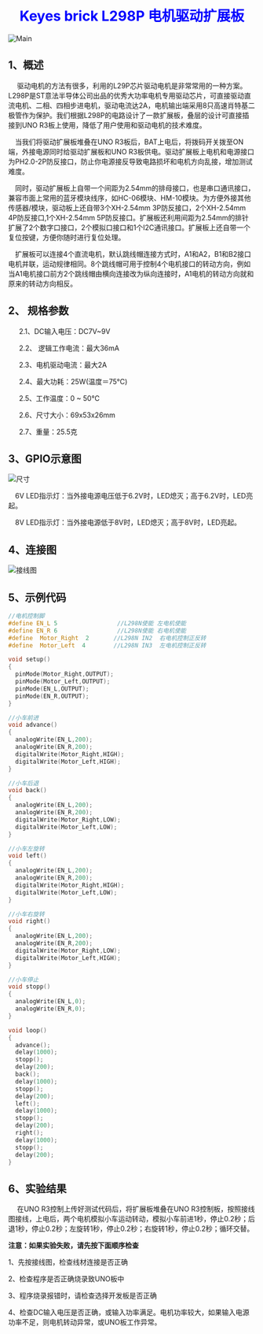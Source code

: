 #  <center> <font color=blue> **Keyes brick L298P 电机驱动扩展板** </font> </center>

![Main](./media/KE0163.png)

## 1、概述

&ensp;&ensp; 驱动电机的方法有很多，利用的L29P芯片驱动电机是非常常用的一种方案。 L298P是ST意法半导体公司出品的优秀大功率电机专用驱动芯片，可直接驱动直流电机、二相、四相步进电机，驱动电流达2A，电机输出端采用8只高速肖特基二极管作为保护。我们根据L298P的电路设计了一款扩展板，叠层的设计可直接插接到UNO R3板上使用，降低了用户使用和驱动电机的技术难度。

&ensp;&ensp;当我们将驱动扩展板堆叠在UNO R3板后，BAT上电后，将拨码开关拨至ON端，外接电源同时给驱动扩展板和UNO R3板供电。驱动扩展板上电机和电源接口为PH2.0-2P防反接口，防止你电源接反导致电路损坏和电机方向乱接，增加测试难度。

&ensp;&ensp;同时，驱动扩展板上自带一个间距为2.54mm的排母接口，也是串口通讯接口，兼容市面上常用的蓝牙模块线序，如HC-06模块、HM-10模块。为方便外接其他传感器/模块，驱动板上还自带3个XH-2.54mm 3P防反接口，2个XH-2.54mm 4P防反接口,1个XH-2.54mm 5P防反接口。扩展板还利用间距为2.54mm的排针扩展了2个数字口接口，2个模拟口接口和1个I2C通讯接口。扩展板上还自带一个复位按键，方便你随时进行复位处理。

&ensp;&ensp;扩展板可以连接4个直流电机，默认跳线帽连接方式时，A1和A2，B1和B2接口电机并联，运动规律相同。8个跳线帽可用于控制4个电机接口的转动方向，例如当A1电机接口前方2个跳线帽由横向连接改为纵向连接时，A1电机的转动方向就和原来的转动方向相反。



## 2、 规格参数

&ensp; &ensp; 2.1、DC输入电压：DC7V~9V

&ensp; &ensp; 2.2、 逻辑工作电流：最大36mA

&ensp; &ensp; 2.3、电机驱动电流：最大2A

&ensp; &ensp; 2.4、最大功耗：25W(温度＝75℃)

&ensp; &ensp; 2.5、工作温度：0 ~ 50℃

&ensp; &ensp; 2.6、尺寸大小：69x53x26mm

&ensp; &ensp; 2.7、重量：25.5克



## 3、GPIO示意图

![尺寸](./media/KE0163-1.png)

&ensp;&ensp;6V LED指示灯：当外接电源电压低于6.2V时，LED熄灭；高于6.2V时，LED亮起。

&ensp;&ensp;8V LED指示灯：当外接电源低于8V时，LED熄灭；高于8V时，LED亮起。



## 4、连接图

![接线图](./media/KE0163-2.png)



##  5、示例代码

```C
//电机控制脚
#define EN_L 5                 //L298N使能 左电机使能
#define EN_R 6                 //L298N使能 右电机使能
#define  Motor_Right  2       //L298N IN2  右电机控制正反转
#define  Motor_Left  4        //L298N IN3  左电机控制正反转

void setup() 
{ 
  pinMode(Motor_Right,OUTPUT); 
  pinMode(Motor_Left,OUTPUT); 
  pinMode(EN_L,OUTPUT);
  pinMode(EN_R,OUTPUT);
} 

//小车前进
void advance()    
{
  analogWrite(EN_L,200); 
  analogWrite(EN_R,200); 
  digitalWrite(Motor_Right,HIGH);  
  digitalWrite(Motor_Left,HIGH);      
}

//小车后退
void back() 
{
  analogWrite(EN_L,200); 
  analogWrite(EN_R,200); 
  digitalWrite(Motor_Right,LOW);
  digitalWrite(Motor_Left,LOW);   
}

//小车左旋转
void left() 
{
  analogWrite(EN_L,200); 
  analogWrite(EN_R,200); 
  digitalWrite(Motor_Right,HIGH);
  digitalWrite(Motor_Left,LOW);   
}

//小车右旋转
void right() 
{
  analogWrite(EN_L,200); 
  analogWrite(EN_R,200); 
  digitalWrite(Motor_Right,LOW);
  digitalWrite(Motor_Left,HIGH);   
}

//小车停止
void stopp()  
{
  analogWrite(EN_L,0); 
  analogWrite(EN_R,0); 
}

void loop()
{
  advance();
  delay(1000);
  stopp();
  delay(200);
  back();
  delay(1000);
  stopp();
  delay(200);
  left();
  delay(1000);
  stopp();
  delay(200);
  right();
  delay(1000);
  stopp();
  delay(200);
}
```

## 6、实验结果

&ensp;&ensp; 在UNO R3控制上传好测试代码后，将扩展板堆叠在UNO R3控制板，按照接线图接线，上电后，两个电机模拟小车运动转动，模拟小车前进1秒，停止0.2秒；后退1秒，停止0.2秒；左旋转1秒，停止0.2秒；右旋转1秒，停止0.2秒；循环交替。

**注意：如果实验失败，请先按下面顺序检查**

1、先按接线图，检查线材连接是否正确

2、检查程序是否正确烧录致UNO板中

3、程序烧录报错时，请检查选择开发板是否正确

4、检查DC输入电压是否正确，或输入功率满足。电机功率较大，如果输入电源功率不足，则电机转动异常，或UNO板工作异常。
